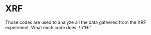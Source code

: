 # XRF
Those codes are used to analyze all the data gathered from the XRF experiment.
What each code does:
\n"Hi"
